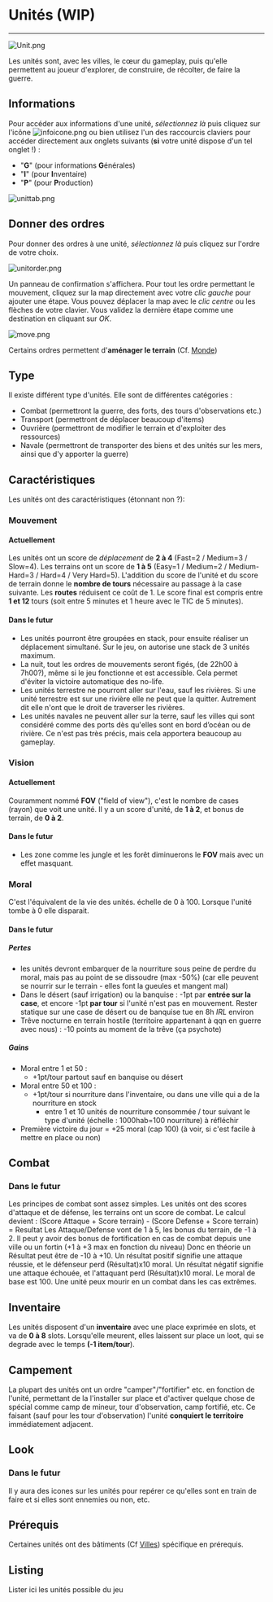 # Unités (WIP)
----
![Unit.png](media/Unit.png)

Les unités sont, avec les villes, le cœur du gameplay, puis qu'elle permettent au joueur d'explorer, de construire, de récolter, de faire la guerre.
## Informations
Pour accéder aux informations d'une unité, _sélectionnez là_ puis cliquez sur l'icône ![infoicone.png](media/infoicone.png) ou bien utilisez l'un des raccourcis claviers pour accéder directement aux onglets suivants (**si** votre unité dispose d'un tel onglet !) :
 - "**G**" (pour informations **G**énérales)
 - "**I**" (pour **I**nventaire)
 - "**P**" (pour **P**roduction)

![unittab.png](media/unittab.png)

## Donner des ordres
Pour donner des ordres à une unité, _sélectionnez là_ puis cliquez sur l'ordre de votre choix. 

![unitorder.png](media/unitorder.png)

Un panneau de confirmation s'affichera. Pour tout les ordre permettant le mouvement, cliquez sur la map directement avec votre _clic gauche_ pour ajouter une étape. Vous pouvez déplacer la map avec le _clic centre_ ou les flèches de votre clavier. Vous validez la dernière étape comme une destination en cliquant sur _OK_.

![move.png](media/move.png)

Certains ordres permettent d'**aménager le terrain** (Cf. [Monde](Monde.md))

## Type
Il existe différent type d'unités. Elle sont de différentes catégories :
 - Combat (permettront la guerre, des forts, des tours d'observations etc.)
 - Transport (permettront de déplacer beaucoup d'items)
 - Ouvrière (permettront de modifier le terrain et d'exploiter des ressources)
 - Navale (permettront de transporter des biens et des unités sur les mers, ainsi que d'y apporter la guerre)

## Caractéristiques
Les unités ont des caractéristiques (étonnant non ?):
### Mouvement
#### Actuellement
Les unités ont un score de _déplacement_ de **2 à 4** (Fast=2 / Medium=3 / Slow=4).
Les terrains ont un score de **1 à 5** (Easy=1 / Medium=2 / Medium-Hard=3 / Hard=4 / Very Hard=5).
L'addition du score de l'unité et du score de terrain donne le **nombre de tours** nécessaire au passage à la case suivante. Les **routes** réduisent ce coût de 1. Le score final est compris entre **1 et 12** tours (soit entre 5 minutes et 1 heure avec le TIC de 5 minutes).
#### Dans le futur
 - Les unités pourront être groupées en stack, pour ensuite réaliser un déplacement simultané. Sur le jeu, on autorise une stack de 3 unités maximum.
 - La nuit, tout les ordres de mouvements seront figés, (de 22h00 à 7h00?), même si le jeu fonctionne et est accessible. Cela permet d'éviter la victoire automatique des no-life.
 - Les unités terrestre ne pourront aller sur l'eau, sauf les rivières. Si une unité terrestre est sur une rivière elle ne peut que la quitter. Autrement dit elle n'ont que le droit de traverser les rivières. 
 - Les unités navales ne peuvent aller sur la terre, sauf les villes qui sont considéré comme des ports dès qu'elles sont en bord d’océan ou de rivière. Ce n'est pas très précis, mais cela apportera beaucoup au gameplay.

### Vision
#### Actuellement
Couramment nommé **FOV** ("field of view"), c'est le nombre de cases (rayon) que voit une unité. Il y a un score d'unité, de **1 à 2**, et bonus de terrain, de **0 à 2**.
#### Dans le futur
 - Les zone comme les jungle et les forêt diminuerons le **FOV** mais avec un effet masquant.

### Moral
C'est l'équivalent de la vie des unités. échelle de 0 à 100. Lorsque l'unité tombe à 0 elle disparait.
#### Dans le futur
##### Pertes
 - les unités devront embarquer de la nourriture sous peine de perdre du moral, mais pas au point de se dissoudre (max -50%) (car elle peuvent se nourrir sur le terrain - elles font la gueules et mangent mal)
 - Dans le désert (sauf irrigation) ou la banquise : -1pt par **entrée sur la case**, et encore -1pt **par tour** si l'unité n'est pas en mouvement. Rester statique sur une case de désert ou de banquise tue en 8h _IRL_ environ
 - Trêve nocturne en terrain hostile (territoire appartenant à qqn en guerre avec nous) : -10 points au moment de la trêve (ça psychote)

##### Gains
 - Moral entre 1 et 50 : 
	 - +1pt/tour partout sauf en banquise ou désert
 - Moral entre 50 et 100 : 
	 - +1pt/tour si nourriture dans l'inventaire, ou dans une ville qui a de la nourriture en stock
		 - entre 1 et 10 unités de nourriture consommée / tour suivant le type d'unité (échelle : 1000hab=100 nourriture) à réfléchir
 - Première victoire du jour = +25 moral (cap 100) (à voir, si c'est facile à mettre en place ou non)

## Combat
### Dans le futur
Les principes de combat sont assez simples. Les unités ont des scores d'attaque et de défense, les terrains ont un score de combat. Le calcul devient :
	(Score Attaque + Score terrain) - (Score Defense + Score terrain) = Resultat
Les Attaque/Defense vont de 1 à 5, les bonus du terrain, de -1 à 2. Il peut y avoir des bonus de fortification en cas de combat depuis une ville ou un fortin (+1 à +3 max en fonction du niveau)
Donc en théorie un Résultat peut être de -10 à +10.
Un résultat positif signifie une attaque réussie, et le défenseur perd (Résultat)x10 moral.
Un résultat négatif signifie une attaque échouée, et l'attaquant perd (Résultat)x10 moral.
Le moral de base est 100. Une unité peux mourir en un combat dans les cas extrêmes.
## Inventaire
Les unités disposent d'un **inventaire** avec une place exprimée en slots, et va de **0 à 8** slots. Lorsqu'elle meurent, elles laissent sur place un loot, qui se degrade avec le temps **(-1 item/tour**).
## Campement
La plupart des unités ont un ordre "camper"/"fortifier" etc. en fonction de l'unité, permettant de la l'installer sur place et d'activer quelque chose de spécial comme camp de mineur, tour d'observation, camp fortifié, etc.
Ce faisant (sauf pour les tour d'observation) l'unité **conquiert le territoire** immédiatement adjacent. 
## Look
### Dans le futur
Il y aura des icones sur les unités pour repérer ce qu'elles sont en train de faire et si elles sont ennemies ou non, etc.
## Prérequis
Certaines unités ont des bâtiments (Cf [Villes](Villes.md)) spécifique en prérequis.
## Listing
Lister ici les unités possible du jeu
